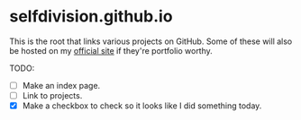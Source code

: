 # selfdivision.github.io

This is the root that links various projects on GitHub. Some of these will also be hosted on my [official site](https://selfdi.vision) if they're portfolio worthy.

TODO:
- [ ] Make an index page.
- [ ] Link to projects.
- [x] Make a checkbox to check so it looks like I did something today.